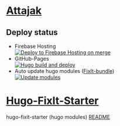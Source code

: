 # [Attajak](https://attajak.web.app)

## Deploy status

- Firebase Hosting  
[![Deploy to Firebase Hosting on merge](https://github.com/attajak/attajak.web.app/actions/workflows/firebase-hosting-merge.yml/badge.svg)](https://github.com/attajak/attajak.web.app/actions/workflows/firebase-hosting-merge.yml)
- GitHub-Pages  
[![Hugo build and deploy](https://github.com/attajak/attajak.web.app/actions/workflows/deploy.yml/badge.svg)](https://github.com/attajak/attajak.web.app/actions/workflows/deploy.yml)
- Auto update hugo modules ([FixIt-bundle](https://github.com/hugo-fixit/fixit-bundle))  
[![Update modules](https://github.com/attajak/attajak.web.app/actions/workflows/update-modules.yml/badge.svg)](https://github.com/attajak/attajak.web.app/actions/workflows/update-modules.yml)

# [Hugo-FixIt-Starter](https://github.com/hugo-fixit/hugo-fixit-starter)

hugo-fixit-starter (hugo modules) [README](README.en.md)
